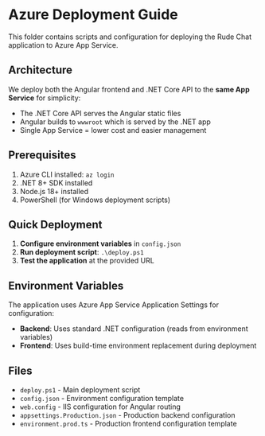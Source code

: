 # Azure Deployment Guide

This folder contains scripts and configuration for deploying the Rude Chat application to Azure App Service.

## Architecture

We deploy both the Angular frontend and .NET Core API to the **same App Service** for simplicity:
- The .NET Core API serves the Angular static files
- Angular builds to `wwwroot` which is served by the .NET app
- Single App Service = lower cost and easier management

## Prerequisites

1. Azure CLI installed: `az login`
2. .NET 8+ SDK installed
3. Node.js 18+ installed
4. PowerShell (for Windows deployment scripts)

## Quick Deployment

1. **Configure environment variables** in `config.json`
2. **Run deployment script**: `.\deploy.ps1`
3. **Test the application** at the provided URL

## Environment Variables

The application uses Azure App Service Application Settings for configuration:
- **Backend**: Uses standard .NET configuration (reads from environment variables)
- **Frontend**: Uses build-time environment replacement during deployment

## Files

- `deploy.ps1` - Main deployment script
- `config.json` - Environment configuration template
- `web.config` - IIS configuration for Angular routing
- `appsettings.Production.json` - Production backend configuration
- `environment.prod.ts` - Production frontend configuration template
